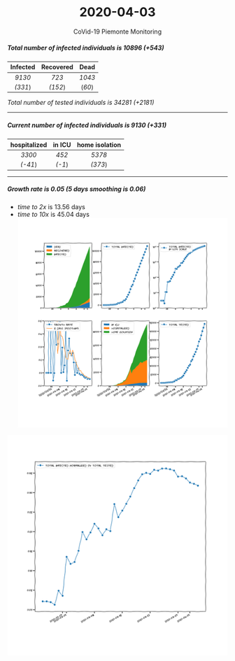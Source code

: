 <div align='center'>

# 2020-04-03
CoVid-19 Piemonte Monitoring
</div>

##### Total number of infected individuals is 10896 (+543)
Infected | Recovered | Dead
:---: | :---: | :---:
*9130* | *723* | *1043*
*(331*) | *(152*) | (*60*)

*Total number of tested individuals is 34281 (+2181)*
***
##### Current number of infected individuals is 9130 (+331)
hospitalized | in ICU | home isolation
:---: | :---: | :---:
*3300* |*452* |*5378*
*(-41*) |*(-1*) |*(373*)
***
##### Growth rate is 0.05 (5 days smoothing is 0.06)
- *time to 2x* is 13.56 days
- *time to 10x* is 45.04 days
![stats][stats]

![infected_normalized][infected_normalized]

[stats]: stats_Piemonte.png
[infected_normalized]: infected_normalized_Piemonte.png
